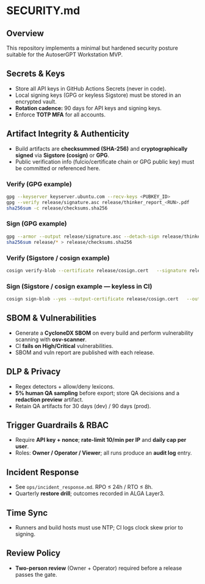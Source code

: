# SECURITY.md

## Overview
This repository implements a minimal but hardened security posture suitable for the AutoserGPT Workstation MVP.

## Secrets & Keys
- Store all API keys in GitHub Actions Secrets (never in code).
- Local signing keys (GPG or keyless Sigstore) must be stored in an encrypted vault.
- **Rotation cadence:** 90 days for API keys and signing keys.
- Enforce **TOTP MFA** for all accounts.

## Artifact Integrity & Authenticity
- Build artifacts are **checksummed (SHA-256)** and **cryptographically signed** via **Sigstore (cosign)** or **GPG**.
- Public verification info (fulcio/certificate chain or GPG public key) must be committed or referenced here.

### Verify (GPG example)
```bash
gpg --keyserver keyserver.ubuntu.com --recv-keys <PUBKEY_ID>
gpg --verify release/signature.asc release/thinker_report_<RUN>.pdf
sha256sum -c release/checksums.sha256
```

### Sign (GPG example)
```bash
gpg --armor --output release/signature.asc --detach-sign release/thinker_report_<RUN>.pdf
sha256sum release/* > release/checksums.sha256
```

### Verify (Sigstore / cosign example)
```bash
cosign verify-blob --certificate release/cosign.cert   --signature release/cosign.sig --bundle release/cosign.bundle   --certificate-oidc-issuer https://token.actions.githubusercontent.com   --certificate-identity 'https://github.com/<ORG>/<REPO>/.github/workflows/ci.yml@refs/heads/main'   --insecure-ignore-tlog=true   --yes   <BLOB_PATH>
```

### Sign (Sigstore / cosign example — keyless in CI)
```bash
cosign sign-blob --yes --output-certificate release/cosign.cert   --output-signature release/cosign.sig   --bundle release/cosign.bundle <BLOB_PATH>
```

## SBOM & Vulnerabilities
- Generate a **CycloneDX SBOM** on every build and perform vulnerability scanning with **osv-scanner**.
- CI **fails on High/Critical** vulnerabilities.
- SBOM and vuln report are published with each release.

## DLP & Privacy
- Regex detectors + allow/deny lexicons.
- **5% human QA sampling** before export; store QA decisions and a **redaction preview** artifact.
- Retain QA artifacts for 30 days (dev) / 90 days (prod).

## Trigger Guardrails & RBAC
- Require **API key + nonce**; **rate-limit 10/min per IP** and **daily cap per user**.
- Roles: **Owner / Operator / Viewer**; all runs produce an **audit log** entry.

## Incident Response
- See `ops/incident_response.md`. RPO ≤ 24h / RTO ≤ 8h.
- Quarterly **restore drill**; outcomes recorded in ALGA Layer3.

## Time Sync
- Runners and build hosts must use NTP; CI logs clock skew prior to signing.

## Review Policy
- **Two-person review** (Owner + Operator) required before a release passes the gate.
